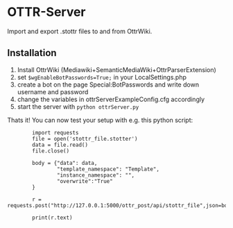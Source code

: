 # OTTR-Server

Import and export .stottr files to and from OttrWiki.

## Installation

1. Install OttrWiki (Mediawiki+SemanticMediaWiki+OttrParserExtension)
2. set `$wgEnableBotPasswords=True;` in your LocalSettings.php
3. create a bot on the page Special:BotPasswords and write down username and password
4. change the variables in ottrServerExampleConfig.cfg accordingly
5. start the server with `python ottrServer.py` 

Thats it! You can now test your setup with e.g. this python script:

```
        import requests
        file = open('stottr_file.stotter')
        data = file.read()
        file.close()

        body = {"data": data,
                "template_namespace": "Template",
                "instance_namespace": "",
                "overwrite":"True"
        }

        r = requests.post("http://127.0.0.1:5000/ottr_post/api/stottr_file",json=body)

        print(r.text)
```